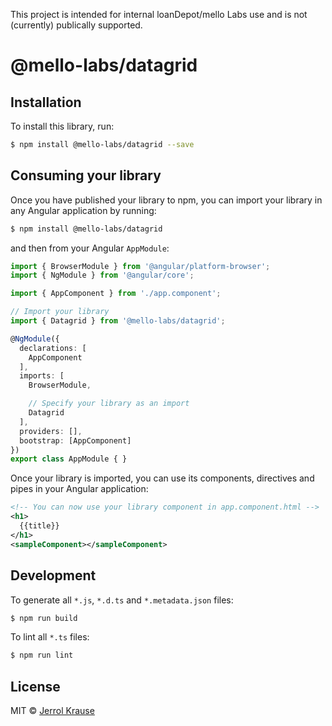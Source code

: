 This project is intended for internal loanDepot/mello Labs use and is not (currently) publically supported. 

# @mello-labs/datagrid

## Installation

To install this library, run:

```bash
$ npm install @mello-labs/datagrid --save
```

## Consuming your library

Once you have published your library to npm, you can import your library in any Angular application by running:

```bash
$ npm install @mello-labs/datagrid
```

and then from your Angular `AppModule`:

```typescript
import { BrowserModule } from '@angular/platform-browser';
import { NgModule } from '@angular/core';

import { AppComponent } from './app.component';

// Import your library
import { Datagrid } from '@mello-labs/datagrid';

@NgModule({
  declarations: [
    AppComponent
  ],
  imports: [
    BrowserModule,

    // Specify your library as an import
    Datagrid
  ],
  providers: [],
  bootstrap: [AppComponent]
})
export class AppModule { }
```

Once your library is imported, you can use its components, directives and pipes in your Angular application:

```xml
<!-- You can now use your library component in app.component.html -->
<h1>
  {{title}}
</h1>
<sampleComponent></sampleComponent>
```

## Development

To generate all `*.js`, `*.d.ts` and `*.metadata.json` files:

```bash
$ npm run build
```

To lint all `*.ts` files:

```bash
$ npm run lint
```

## License

MIT © [Jerrol Krause](mailto:jerrolkrause@gmail.com)

